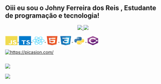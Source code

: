 
## Oiii eu sou o Johny Ferreira dos Reis , Estudante de programação e tecnologia!

<div align="center">

  <a href="https://github.com/Johnyreiss">

  <img height="150" src="https://github-readme-stats.vercel.app/api?username=Johnyreiss&show_icons=true&theme=dark&include_all_commits=true&count_private=true"/>

  <img height="150" src="https://github-readme-stats.vercel.app/api/top-langs/?username=Johnyreiss&layout=compact&langs_count=7&theme=dark"/>

</div>

<div style="display: inline_block"><br>

  <img align="center" alt="jonhy-Js" height="30" width="40" src="https://raw.githubusercontent.com/devicons/devicon/master/icons/javascript/javascript-plain.svg">

  <img align="center" alt="johny-Ts" height="30" width="40" src="https://raw.githubusercontent.com/devicons/devicon/master/icons/typescript/typescript-plain.svg">

  <img align="center" alt="johny-React" height="30" width="40" src="https://raw.githubusercontent.com/devicons/devicon/master/icons/react/react-original.svg">

  <img align="center" alt="jonhy-HTML" height="30" width="40" src="https://raw.githubusercontent.com/devicons/devicon/master/icons/html5/html5-original.svg">

  <img align="center" alt="jonhy-CSS" height="30" width="40" src="https://raw.githubusercontent.com/devicons/devicon/master/icons/css3/css3-original.svg">

  <img align="center" alt="johny-Python" height="30" width="40" src="https://raw.githubusercontent.com/devicons/devicon/master/icons/python/python-original.svg">

  <img align="center" alt="johny-Csharp" height="30" width="40" src="https://raw.githubusercontent.com/devicons/devicon/master/icons/csharp/csharp-original.svg">

<a href="https://picasion.com/"><img src="https://i.picasion.com/pic92/2da4fdcd0eb86603473c7ef154a87279.gif" width="125" height="125" border="0" alt="https://picasion.com/" /></a><br /><a href="https://picasion.com/">

  ##

 

<div> 

  <a href="https://www.instagram.com/johnyreiss/" target="_blank"><img src="https://img.shields.io/badge/-Instagram-%23E4405F?style=for-the-badge&logo=instagram&logoColor=white" target="_blank"></a>

  <a href = "johny-reiss@hotmail.com"><img src="https://img.shields.io/badge/-Gmail-%23333?style=for-the-badge&logo=gmail&logoColor=white" target="_blank"></a>
 
